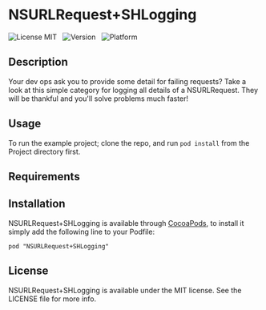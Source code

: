 # NSURLRequest+SHLogging

![License MIT](https://go-shields.herokuapp.com/license-MIT-blue.png) &nbsp;
![Version](http://cocoapod-badges.herokuapp.com/v/NSURLRequest+SHLogging/badge.png) &nbsp;
![Platform](http://cocoapod-badges.herokuapp.com/p/NSURLRequest+SHLogging/badge.png) &nbsp;

## Description

Your dev ops ask you to provide some detail for failing requests? Take a look at this simple category for logging all details of a NSURLRequest. They will be thankful and you'll solve problems much faster!

## Usage

To run the example project; clone the repo, and run `pod install` from the Project directory first.

## Requirements

## Installation

NSURLRequest+SHLogging is available through [CocoaPods](http://cocoapods.org), to install
it simply add the following line to your Podfile:

    pod "NSURLRequest+SHLogging"

## License

NSURLRequest+SHLogging is available under the MIT license. See the LICENSE file for more info.

